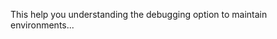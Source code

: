 ﻿---
name: Debugging and Environment management
icon: /assets/images/SAP-SL-and-Magento-Integration.png
path: /login
---
This help you understanding the debugging option to maintain environments...